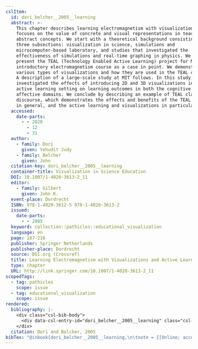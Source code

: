 ```yaml
---
cslItem:
  id: dori_belcher__2005__learning
  abstract: >-
    This chapter describes learning electromagnetism with visualizations and
    focuses on the value of concrete and visual representations in teaching
    abstract concepts. We start with a theoretical background consisting of
    three subsections: visualization in science, simulations and
    microcomputer-based laboratory, and studies that investigated the
    effectiveness of simulations and real-time graphing in physics. We then
    present the TEAL (Technology Enabled Active Learning) project for MIT's
    introductory electromagnetism course as a case in point. We demonstrate the
    various types of visualizations and how they are used in the TEAL classroom.
    A description of a large-scale study at MIT follows. In this study, we
    investigated the effects of introducing 2D and 3D visualizations into an
    active learning setting on learning outcomes in both the cognitive and
    affective domains. We conclude by describing an example of TEAL classroom
    discourse, which demonstrates the effects and benefits of the TEAL project
    in general, and the active learning and visualizations in particular.
  accessed:
    date-parts:
      - - 2020
        - 12
        - 31
  author:
    - family: Dori
      given: Yehudit Judy
    - family: Belcher
      given: John
  citation-key: dori_belcher__2005__learning
  container-title: Visualization in Science Education
  DOI: 10.1007/1-4020-3613-2_11
  editor:
    - family: Gilbert
      given: John K.
  event-place: Dordrecht
  ISBN: 978-1-4020-3612-5 978-1-4020-3613-2
  issued:
    date-parts:
      - - 2005
  keyword: collection::pathicles::educational_visualization
  language: en
  page: 187-216
  publisher: Springer Netherlands
  publisher-place: Dordrecht
  source: DOI.org (Crossref)
  title: Learning Electromagnetism with Visualizations and Active Learning
  type: chapter
  URL: http://link.springer.com/10.1007/1-4020-3613-2_11
scopedTags:
  - tag: pathicles
    scope: issue
  - tag: educational_visualization
    scope: issue
rendered:
  bibliography: |-
    <div class="csl-bib-body">
      <div data-csl-entry-id="dori_belcher__2005__learning" class="csl-entry">Dori, Y.J. and Belcher, J. 2005 “Learning Electromagnetism with Visualizations and Active Learning,” in Gilbert, J.K. (ed.) <i>Visualization in Science Education</i>. Dordrecht: Springer Netherlands, pp. 187–216. doi:10.1007/1-4020-3613-2_11.</div>
    </div>
  citation: Dori and Belcher, 2005
bibTex: "@inbook{dori_belcher__2005__learning,\n\tnote = {[Online; accessed 2020-12-31]},\n\taddress = {Dordrecht},\n\tauthor = {Dori, Yehudit Judy and Belcher, John},\n\tbooktitle = {Visualization in {Science} {Education}},\n\teditor = {Gilbert, John K.},\n\tyear = {2005},\n\tpages = {187--216},\n\tpublisher = {Springer Netherlands},\n\ttitle = {Learning {Electromagnetism} with {Visualizations} and {Active} {Learning}},\n}\n\n"
---
```

